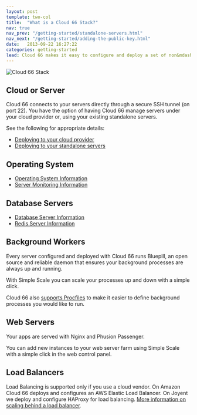 ```yaml
---
layout: post
template: two-col
title:  "What is a Cloud 66 Stack?"
nav: true
nav_prev: "/getting-started/standalone-servers.html"
nav_next: "/getting-started/adding-the-public-key.html"
date:   2013-09-22 16:27:22
categories: getting-started
lead: Cloud 66 makes it easy to configure and deploy a set of non&mdash;proprietary tools in order to run and manage your apps
---
```



![Cloud 66 Stack](http://cdn.cloud66.com.s3.amazonaws.com/images/help/cloud66_stack.png)

## Cloud or Server

Cloud 66 connects to your servers directly through a secure SSH tunnel (on port 22).
You have the option of having Cloud 66 manage servers under your cloud provider or, using your existing standalone servers.

See the following for appropriate details:

- [Deploying to your cloud provider](/cloud-providers/supported-cloud-providers.html)
- [Deploying to your standalone servers](/stacks/standalone-servers.html)

## Operating System
- [Operating System Information](/stacks/operating-system-information.html)
- [Server Monitoring Information](/stacks/server-monitoring.html)

## Database Servers
- [Database Server Information](/stacks/databases.html)
- [Redis Server Information](/stacks/database-redis.html)

## Background Workers
Every server configured and deployed with Cloud 66 runs Bluepill, an open source and reliable daemon that ensures your background processes are always up and running.

With Simple Scale you can scale your processes up and down with a simple click.

Cloud 66 also [supports Procfiles](/stack-features/proc-files.html) to make it easier to define background processes you would like to run.

## Web Servers
Your apps are served with Nginx and Phusion Passenger.

You can add new instances to your web server farm using Simple Scale with a simple click in the web control panel.

## Load Balancers
Load Balancing is supported only if you use a cloud vendor. On Amazon Cloud 66 deploys and configures an AWS Elastic Load Balancer. On Joyent we deploy and configure HAProxy for load balancing. [More information on scaling behind a load balancer](/stack-features/horizontal-scaling.html).